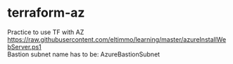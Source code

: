 # terraform-az  
Practice to use TF with AZ  
https://raw.githubusercontent.com/eltimmo/learning/master/azureInstallWebServer.ps1  
Bastion subnet name has to be: AzureBastionSubnet